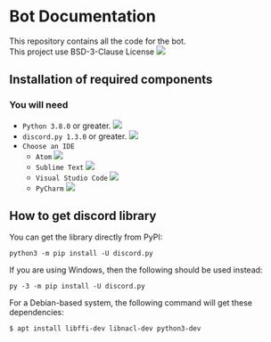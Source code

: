 # Bot Documentation
This repository contains all the code for the bot. <br>
This project use BSD-3-Clause License <a href='LICENSE'><img src='https://raster.shields.io/badge/Read-LICENSE-orange.png'></a>


## Installation of required components

### You will need
- `Python 3.8.0` or greater. <a href='https://www.python.org/downloads/'><img src='https://raster.shields.io/badge/Download-Python-brightgreen.png'></a>
- `discord.py 1.3.0` or greater.  <a href='#how-to-get-discord-library'><img src='https://raster.shields.io/badge/How%20to%20get-discord.py-blue.png'></a>
- `Choose an IDE`
  - `Atom`  <a href='https://atom.io/'><img src='https://raster.shields.io/badge/Download-Atom-brightgreen.png'></a>
  - `Sublime Text`  <a href='https://www.sublimetext.com/3'><img src='https://raster.shields.io/badge/Download-Sublime%20Text-brightgreen.png'></a>
  - `Visual Studio Code`  <a href='https://code.visualstudio.com/Download'><img src='https://raster.shields.io/badge/Download-Visual%20Studio%20Code-brightgreen.png'></a>
  - `PyCharm` <a href='https://www.jetbrains.com/pycharm/download/'><img src='https://raster.shields.io/badge/Download-PyCharm-brightgreen.png'></a>

## How to get **discord** library
You can get the library directly from PyPI: <br>
```command
python3 -m pip install -U discord.py
```

If you are using Windows, then the following should be used instead: <br>
```command
py -3 -m pip install -U discord.py
```

For a Debian-based system, the following command will get these dependencies: <br>
```command
$ apt install libffi-dev libnacl-dev python3-dev
```
